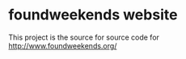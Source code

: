 # foundweekends website

This project is the source for source code for <http://www.foundweekends.org/>
